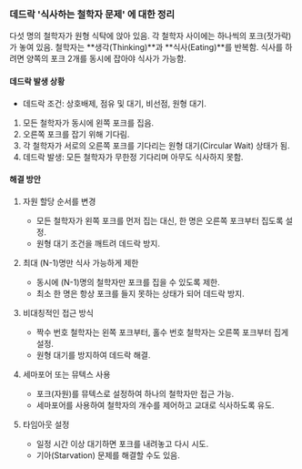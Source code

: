 ### 데드락 '식사하는 철학자 문제' 에 대한 정리

다섯 명의 철학자가 원형 식탁에 앉아 있음.
각 철학자 사이에는 하나씩의 포크(젓가락)가 놓여 있음.
철학자는 **생각(Thinking)**과 **식사(Eating)**를 반복함.
식사를 하려면 양쪽의 포크 2개를 동시에 잡아야 식사가 가능함.

#### 데드락 발생 상황
- 데드락 조건: 상호배제, 점유 및 대기, 비선점, 원형 대기.

1. 모든 철학자가 동시에 왼쪽 포크를 집음.
2. 오른쪽 포크를 잡기 위해 기다림.
3. 각 철학자가 서로의 오른쪽 포크를 기다리는 원형 대기(Circular Wait) 상태가 됨.
4. 데드락 발생: 모든 철학자가 무한정 기다리며 아무도 식사하지 못함.

#### 해결 방안
1. 자원 할당 순서를 변경
    - 모든 철학자가 왼쪽 포크를 먼저 집는 대신, 한 명은 오른쪽 포크부터 집도록 설정.
    - 원형 대기 조건을 깨트려 데드락 방지.

2. 최대 (N-1)명만 식사 가능하게 제한
    - 동시에 (N-1)명의 철학자만 포크를 집을 수 있도록 제한.
    - 최소 한 명은 항상 포크를 들지 못하는 상태가 되어 데드락 방지.

3. 비대칭적인 접근 방식
    - 짝수 번호 철학자는 왼쪽 포크부터, 홀수 번호 철학자는 오른쪽 포크부터 집게 설정.
    - 원형 대기를 방지하여 데드락 해결.

4. 세마포어 또는 뮤텍스 사용
    - 포크(자원)를 뮤텍스로 설정하여 하나의 철학자만 접근 가능.
    - 세마포어를 사용하여 철학자의 개수를 제어하고 교대로 식사하도록 유도.

5. 타임아웃 설정
    - 일정 시간 이상 대기하면 포크를 내려놓고 다시 시도.
    - 기아(Starvation) 문제를 해결할 수도 있음.